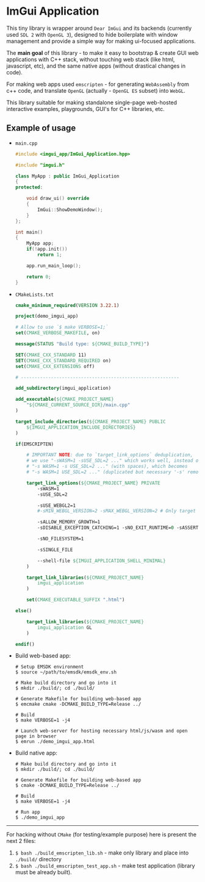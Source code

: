 # ImGui Application

This tiny library is wrapper around `Dear ImGui` and its backends (currently
used `SDL 2` with `OpenGL 3`), designed to hide boilerplate with window
management and provide a simple way for making ui-focused applications.

The **main goal** of this library - to make it easy to bootstrap & create GUI 
web applications with C++ stack, without touching web stack (like html, 
javascript, etc), and the same native apps (without drastical changes in code).

For making web apps used `emscripten` - for generating `WebAssembly` from c++ 
code, and translate `OpenGL` (actually - `OpenGL ES` subset) into `WebGL`.

This library suitable for making standalone single-page web-hosted interactive
examples, playgrounds, GUI's for C++ libraries, etc.

## Example of usage

- `main.cpp`

    ```cpp
    #include <imgui_app/ImGui_Application.hpp>
    
    #include "imgui.h"
    
    class MyApp : public ImGui_Application
    {
    protected:
    
        void draw_ui() override
        {
            ImGui::ShowDemoWindow();
        }
    };
    
    int main()
    {
        MyApp app;
        if(!app.init())
            return 1;
    
        app.run_main_loop();
    
        return 0;
    }
    ```

- `CMakeLists.txt`

    ```cmake
    cmake_minimum_required(VERSION 3.22.1)

    project(demo_imgui_app)

    # Allow to use `$ make VERBOSE=1;`
    set(CMAKE_VERBOSE_MAKEFILE, on)

    message(STATUS "Build type: ${CMAKE_BUILD_TYPE}")

    SET(CMAKE_CXX_STANDARD 11)
    SET(CMAKE_CXX_STANDARD_REQUIRED on)
    set(CMAKE_CXX_EXTENSIONS off)

    # ----------------------------------------------------------

    add_subdirectory(imgui_application)

    add_executable(${CMAKE_PROJECT_NAME}
        "${CMAKE_CURRENT_SOURCE_DIR}/main.cpp"
    )

    target_include_directories(${CMAKE_PROJECT_NAME} PUBLIC
        ${IMGUI_APPLICATION_INCLUDE_DIRECTORIES}
    )

    if(EMSCRIPTEN)

        # IMPORTANT NOTE: due to `target_link_options` deduplication,
        # we use "-sWASM=1 -sUSE_SDL=2 ..." which works well, instead of
        # "-s WASM=1 -s USE_SDL=2 ..." (with spaces), which becomes
        # "-s WASM=1 USE_SDL=2 ..." (duplicated but necessary '-s' removed).

        target_link_options(${CMAKE_PROJECT_NAME} PRIVATE
            -sWASM=1
            -sUSE_SDL=2

            -sUSE_WEBGL2=1
            #-sMIN_WEBGL_VERSION=2 -sMAX_WEBGL_VERSION=2 # Only target for WebGL2 (drop support for WebGL1 to save code size)

            -sALLOW_MEMORY_GROWTH=1
            -sDISABLE_EXCEPTION_CATCHING=1 -sNO_EXIT_RUNTIME=0 -sASSERTIONS=1

            -sNO_FILESYSTEM=1

            -sSINGLE_FILE

            --shell-file ${IMGUI_APPLICATION_SHELL_MINIMAL}
        )

        target_link_libraries(${CMAKE_PROJECT_NAME}
            imgui_application
        )

        set(CMAKE_EXECUTABLE_SUFFIX ".html")

    else()

        target_link_libraries(${CMAKE_PROJECT_NAME}
            imgui_application GL
        )

    endif()
    ```

- Build web-based app:

    ```shell
    # Setup EMSDK environment
    $ source ~/path/to/emsdk/emsdk_env.sh

    # Make build directory and go into it
    $ mkdir ./build/; cd ./build/

    # Generate Makefile for building web-based app
    $ emcmake cmake -DCMAKE_BUILD_TYPE=Release ../

    # Build
    $ make VERBOSE=1 -j4

    # Launch web-server for hosting necessary html/js/wasm and open page in browser
    $ emrun ./demo_imgui_app.html
    ```

- Build native app:

    ```shell
    # Make build directory and go into it
    $ mkdir ./build/; cd ./build/

    # Generate Makefile for building web-based app
    $ cmake -DCMAKE_BUILD_TYPE=Release ../

    # Build
    $ make VERBOSE=1 -j4

    # Run app
    $ ./demo_imgui_app
    ```

----

For hacking without `CMake` (for testing/example purpose) here is present the
next 2 files:
1. `$ bash ./build_emscripten_lib.sh` - make only library and place into
`./build/` directory
2. `$ bash ./build_emscripten_test_app.sh` - make test application (library must
be already built).
